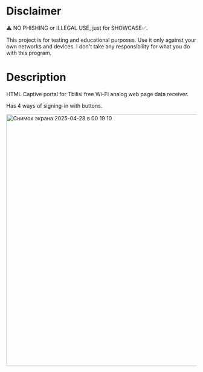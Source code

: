 # Disclaimer
⚠️ NO PHISHING or ILLEGAL USE, just for SHOWCASE✅.

This project is for testing and educational purposes. Use it only against your own networks and devices. I don't take any responsibility for what you do with this program.

# Description
HTML Captive portal for Tbilisi free Wi-Fi analog web page data receiver.

Has 4 ways of signing-in with buttons. 

<img width="666" alt="Снимок экрана 2025-04-28 в 00 19 10" src="https://github.com/user-attachments/assets/0ff9fa96-f42e-4ff8-b109-2dfe23549158" />
